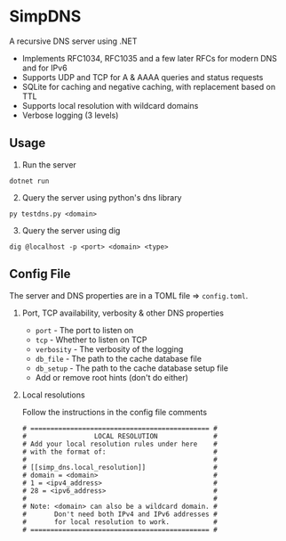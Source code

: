 # SimpDNS

A recursive DNS server using .NET

- Implements RFC1034, RFC1035 and a few later RFCs for modern DNS and for IPv6
- Supports UDP and TCP for A & AAAA queries and status requests
- SQLite for caching and negative caching, with replacement based on TTL
- Supports local resolution with wildcard domains
- Verbose logging (3 levels)


## Usage

1. Run the server
```
dotnet run
```

2. Query the server using python's dns library
```
py testdns.py <domain>
```

3. Query the server using dig
```
dig @localhost -p <port> <domain> <type>
```

## Config File

The server and DNS properties are in a TOML file => `config.toml`.

1. Port, TCP availability, verbosity & other DNS properties
    - `port` - The port to listen on
    - `tcp` - Whether to listen on TCP
    - `verbosity` - The verbosity of the logging
    - `db_file` - The path to the cache database file
    - `db_setup` - The path to the cache database setup file
    - Add or remove root hints (don't do either)

2. Local resolutions

    Follow the instructions in the config file comments

    ```
    # ============================================= #
    #                 LOCAL RESOLUTION              #
    # Add your local resolution rules under here    #
    # with the format of:                           #
    #                                               #
    # [[simp_dns.local_resolution]]                 #
    # domain = <domain>                             #
    # 1 = <ipv4_address>                            #
    # 28 = <ipv6_address>                           #
    #                                               #
    # Note: <domain> can also be a wildcard domain. #
    #       Don't need both IPv4 and IPv6 addresses #
    #       for local resolution to work.           #
    # ============================================= #
    ```
